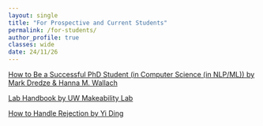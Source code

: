 ```yaml
---
layout: single
title: "For Prospective and Current Students"
permalink: /for-students/
author_profile: true
classes: wide
date: 24/11/26
---
```


[How to Be a Successful PhD Student (in Computer Science (in NLP/ML)) by Mark Dredze & Hanna M. Wallach](https://people.cs.umass.edu/~wallach/how_to_be_a_successful_phd_student.pdf)

[Lab Handbook by UW Makeability Lab](https://docs.google.com/document/d/1YiiDsfpiolpXjUTj8xWrQwQQUzqrfqT9bocOpaYDrtI/edit?tab=t.0)

[How to Handle Rejection by Yi Ding](/for-students/how-to-handle-rejection/)

